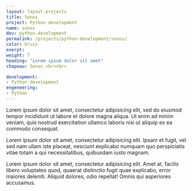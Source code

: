 ```yaml
---
layout: layout-projects
title: Sonos
project: Python development
name: sonos
dev: python-development
permalink: /projects/python-development/sonos/
color: bruin
exerpt:
weight: 7
heading: "Lorem ipsum dolor sit amet"
chapeau: Sonos <br><br>

development:
- Python development
engeneering:
- Python
---
```


Lorem ipsum dolor sit amet, consectetur adipisicing elit, sed do eiusmod tempor incididunt ut labore et dolore magna aliqua. Ut enim ad minim veniam, quis nostrud exercitation ullamco laboris nisi ut aliquip ex ea commodo consequat.

Lorem ipsum dolor sit amet, consectetur adipisicing elit. Ipsam et fugit, vel sed nam ullam iste placeat, nesciunt explicabo numquam quo perspiciatis vitae totam a qui necessitatibus, quibusdam iusto magnam.

Lorem ipsum dolor sit amet, consectetur adipisicing elit. Amet at, facilis libero voluptates quod, quaerat distinctio fugit quae explicabo, error maiores deleniti. Aliquid dolores, odio repellat! Omnis qui asperiores accusamus.